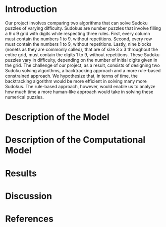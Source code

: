 # Introduction

Our project involves comparing two algorithms that can solve Sudoku puzzles of varying difficulty. Sudokus are number puzzles that involve filling a 9 x 9 grid with digits while respecting three rules. First, every column must contain the numbers 1 to 9, without repetitions. Second, every row must contain the numbers 1 to 9, without repetitions. Lastly, nine blocks (nonets as they are commonly called), that are of size 3 x 3 throughout the entire grid, must contain the digits 1 to 9, without repetitions. These Sudoku puzzles vary in difficulty, depending on the number of initial digits given in the grid. The challenge of our project, as a result, consists of designing two Sudoku solving algorithms, a backtracking approach and a more rule-based constrained approach. We hypothesize that, in terms of time, the backtracking algorithm would be more efficient in solving many more Sudokus. The rule-based approach, however, would enable us to analyze how much time a more human-like approach would take in solving these numerical puzzles.
  
# Description of the Model

# Description of the Computational Model

# Results

# Discussion

# References
